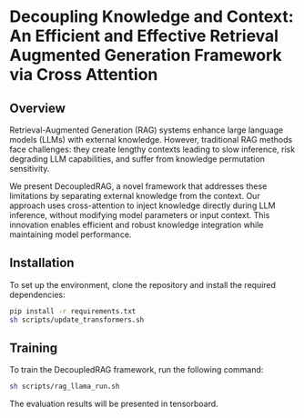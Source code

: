# Decoupling Knowledge and Context: An Efficient and Effective Retrieval Augmented Generation Framework via Cross Attention

## Overview
Retrieval-Augmented Generation (RAG) systems enhance large language models (LLMs) with external knowledge. However, traditional RAG methods face challenges: they create lengthy contexts leading to slow inference, risk degrading LLM capabilities, and suffer from knowledge permutation sensitivity.

We present DecoupledRAG, a novel framework that addresses these limitations by separating external knowledge from the context. Our approach uses cross-attention to inject knowledge directly during LLM inference, without modifying model parameters or input context. This innovation enables efficient and robust knowledge integration while maintaining model performance.

## Installation
To set up the environment, clone the repository and install the required dependencies:

```bash
pip install -r requirements.txt
sh scripts/update_transformers.sh
```

## Training
To train the DecoupledRAG framework, run the following command:

```bash
sh scripts/rag_llama_run.sh
```

The evaluation results will be presented in tensorboard.
